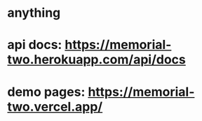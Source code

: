 # anything
# api docs: https://memorial-two.herokuapp.com/api/docs
# demo pages: https://memorial-two.vercel.app/
